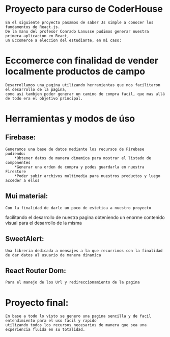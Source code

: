# Proyecto para curso de CoderHouse

    En el siguiente proyecto pasamos de saber Js simple a conocer los fundamentos de React.js.
    De la mano del profesor Conrado Lanusse pudimos generar nuestra primera aplicacion en React, 
    un Eccomerce a eleccion del estudiante, en mi caso:

# Eccomerce con finalidad de vender localmente productos de campo

    Desarrollamos una pagina utilizando herramientas que nos facilitaron el desarrollo de la pagina,
    como asi tambien poder generar un camino de compra facil, que mas allá de todo era el objetivo principal.

# Herramientas y modos de úso

## Firebase: 

    Generamos una base de datos mediante los recursos de Firebase pudiendo:
        *Obtener datos de manera dinamica para mostrar el listado de componentes
        *Generar una orden de compra y podes guardarla en nuestra Firestore
        *Poder subir archivos multimedia para nuestros productos y luego acceder a ellos

## Mui material:

    Con la finalidad de darle un poco de estetica a nuestro proyecto
facilitando el desarrollo de nuestra pagina obteniendo un enorme contenido visual para el desarrollo de la misma

## SweetAlert:

    Una libreria dedicada a mensajes a la que recurrimos con la finalidad de dar datos al usuario de manera dinamica

## React Router Dom:

    Para el manejo de los Url y redireccionamiento de la pagina
    
# Proyecto final:

    En base a todo lo visto se genero una pagina sencilla y de facil entendimiento para el uso facil y rapido
    utilizando todos los recursos necesarios de manera que sea una experiencia fluida en su totalidad.
    